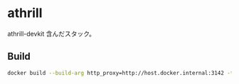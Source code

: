 # athrill

athrill-devkit 含んだスタック。

## Build

```sh
docker build --build-arg http_proxy=http://host.docker.internal:3142 -t mikoto2000/che-athrill-devkit:latest .
```

